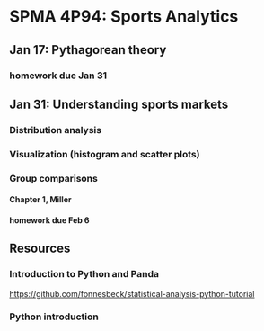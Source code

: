 # SPMA 4P94: Sports Analytics

## Jan 17: Pythagorean theory

### homework due Jan 31

## Jan 31: Understanding sports markets

### Distribution analysis
### Visualization (histogram and scatter plots)
### Group comparisons

#### Chapter 1, Miller
#### homework due Feb 6

## Resources

### Introduction to Python and Panda

https://github.com/fonnesbeck/statistical-analysis-python-tutorial

### Python introduction




